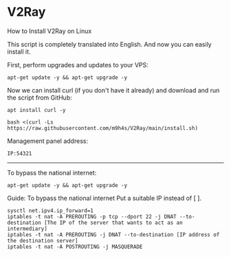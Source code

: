 # V2Ray
How to Install V2Ray on Linux


This script is completely translated into English. And now you can easily install it.


First, perform upgrades and updates to your VPS:

```
apt-get update -y && apt-get upgrade -y
```


Now we can install curl (if you don't have it already) and download and run the script from GitHub:

```
apt install curl -y
```

```
bash <(curl -Ls https://raw.githubusercontent.com/m9h4s/V2Ray/main/install.sh)
```

Management panel address:
```
IP:54321
```

-------------------------------------


To bypass the national internet:

```
apt-get update -y && apt-get upgrade -y
```


Guide:
To bypass the national internet
Put a suitable IP instead of [ ].

```
sysctl net.ipv4.ip_forward=1
iptables -t nat -A PREROUTING -p tcp --dport 22 -j DNAT --to-destination [The IP of the server that wants to act as an intermediary]
iptables -t nat -A PREROUTING -j DNAT --to-destination [IP address of the destination server]
iptables -t nat -A POSTROUTING -j MASQUERADE
```
